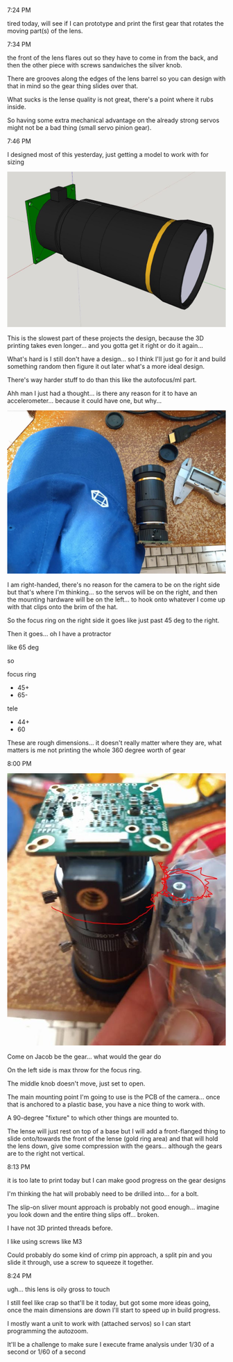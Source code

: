 7:24 PM

tired today, will see if I can prototype and print the first gear that rotates the moving part(s) of the lens.

7:34 PM

the front of the lens flares out so they have to come in from the back, and then the other piece with screws sandwiches the silver knob.

There are grooves along the edges of the lens barrel so you can design with that in mind so the gear thing slides over that.

What sucks is the lense quality is not great, there's a point where it rubs inside.

So having some extra mechanical advantage on the already strong servos might not be a bad thing (small servo pinion gear).

7:46 PM

I designed most of this yesterday, just getting a model to work with for sizing

<img src="./images/yee.JPG"/>

This is the slowest part of these projects the design, because the 3D printing takes even longer... and you gotta get it right or do it again...

What's hard is I still don't have a design... so I think I'll just go for it and build something random then figure it out later what's a more ideal design.

There's way harder stuff to do than this like the autofocus/ml part.

Ahh man I just had a thought... is there any reason for it to have an accelerometer... because it could have one, but why...

<img src="./images/right-side.JPG"/>

I am right-handed, there's no reason for the camera to be on the right side but that's where I'm thinking... so the servos will be on the right, and then the mounting hardware will be on the left... to hook onto whatever I come up with that clips onto the brim of the hat.

So the focus ring on the right side it goes like just past 45 deg to the right.

Then it goes... oh I have a protractor

like 65 deg

so

focus ring
- 45+
- 65-

tele
- 44+
- 60

These are rough dimensions... it doesn't really matter where they are, what matters is me not printing the whole 360 degree worth of gear

8:00 PM

<img src="./images/gear.JPG"/>

Come on Jacob be the gear... what would the gear do

On the left side is max throw for the focus ring.

The middle knob doesn't move, just set to open.

The main mounting point I'm going to use is the PCB of the camera... once that is anchored to a plastic base, you have a nice thing to work with.

A 90-degree "fixture" to which other things are mounted to.

The lense will just rest on top of a base but I will add a front-flanged thing to slide onto/towards the front of the lense (gold ring area) and that will hold the lens down, give some compression with the gears... although the gears are to the right not vertical.

8:13 PM

it is too late to print today but I can make good progress on the gear designs

I'm thinking the hat will probably need to be drilled into... for a bolt.

The slip-on sliver mount approach is probably not good enough... imagine you look down and the entire thing slips off... broken.

I have not 3D printed threads before.

I like using screws like M3

Could probably do some kind of crimp pin approach, a split pin and you slide it through, use a screw to squeeze it together.

8:24 PM

ugh... this lens is oily gross to touch

I still feel like crap so that'll be it today, but got some more ideas going, once the main dimensions are down I'll start to speed up in build progress.

I mostly want a unit to work with (attached servos) so I can start programming the autozoom.

It'll be a challenge to make sure I execute frame analysis under 1/30 of a second or 1/60 of a second
